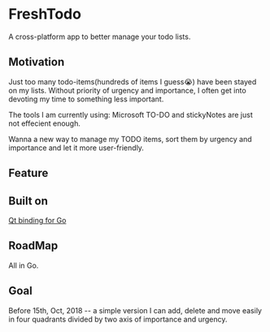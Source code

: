 # FreshTodo

A cross-platform app to better manage your todo lists.

## Motivation
Just too many todo-items(hundreds of items I guess😭) have been stayed on my lists. Without priority of urgency and importance, I often get into devoting my time to something less important.

The tools I am currently using: Microsoft TO-DO and stickyNotes are just not effecient enough.

Wanna a new way to manage my TODO items, sort them by urgency and importance and let it more user-friendly. 

## Feature


## Built on
[Qt binding for Go](https://github.com/therecipe/qt)
 
## RoadMap
All in Go.

## Goal 
Before 15th, Oct, 2018 -- a simple version I can add, delete and move easily in four quadrants divided by two axis of importance and urgency.

